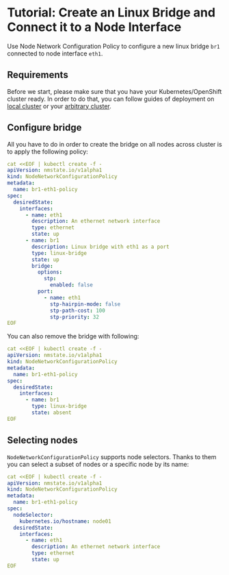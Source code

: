 # Tutorial: Create an Linux Bridge and Connect it to a Node Interface

Use Node Network Configuration Policy to configure a new linux bridge `br1` connected
to node interface `eth1`.

## Requirements

Before we start, please make sure that you have your Kubernetes/OpenShift
cluster ready. In order to do that, you can follow guides of deployment on
[local cluster](deployment-local-cluster.md) or your
[arbitrary cluster](deployment-arbitrary-cluster.md).

## Configure bridge

All you have to do in order to create the bridge on all nodes across cluster is
to apply the following policy:

```yaml
cat <<EOF | kubectl create -f -
apiVersion: nmstate.io/v1alpha1
kind: NodeNetworkConfigurationPolicy
metadata:
  name: br1-eth1-policy
spec:
  desiredState:
    interfaces:
      - name: eth1
        description: An ethernet network interface
        type: ethernet
        state: up
      - name: br1
        description: Linux bridge with eth1 as a port
        type: linux-bridge
        state: up
        bridge:
          options:
            stp:
              enabled: false
          port:
            - name: eth1
              stp-hairpin-mode: false
              stp-path-cost: 100
              stp-priority: 32
EOF
```

You can also remove the bridge with following:

```yaml
cat <<EOF | kubectl create -f -
apiVersion: nmstate.io/v1alpha1
kind: NodeNetworkConfigurationPolicy
metadata:
  name: br1-eth1-policy
spec:
  desiredState:
    interfaces:
      - name: br1
        type: linux-bridge
        state: absent
EOF
```

## Selecting nodes

`NodeNetworkConfigurationPolicy` supports node selectors. Thanks to them you can
select a subset of nodes or a specific node by its name:

```yaml
cat <<EOF | kubectl create -f -
apiVersion: nmstate.io/v1alpha1
kind: NodeNetworkConfigurationPolicy
metadata:
  name: br1-eth1-policy
spec:
  nodeSelector:
    kubernetes.io/hostname: node01
  desiredState:
    interfaces:
      - name: eth1
        description: An ethernet network interface
        type: ethernet
        state: up
EOF
```
